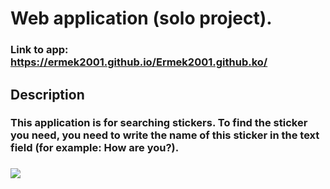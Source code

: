 # Web application (solo project).
### Link to app: https://ermek2001.github.io/Ermek2001.github.ko/
## Description
### This application is for searching stickers. To find the sticker you need, you need to write the name of this sticker in the text field (for example: How are you?).
### ![](https://imgur.com/2aGXuGk.png)
